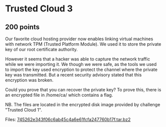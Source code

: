 # Trusted Cloud 3
## 200 points

Our favorite cloud hosting provider now enables linking virtual machines with network TPM (Trusted Platform Module). We used it to store the private key of our root certificate authority.

However it seems that a hacker was able to capture the network traffic while we were importing it. We though we were safe, as the tools we used to import the key used encryption to protect the channel where the private key was transmitted. But a recent security advisory stated that this encryption was broken.

Could you prove that you can recover the private key? To prove this, there is an encrypted file in /home/ca/ which contains a flag.

NB. The files are located in the encrypted disk image provided by challenge "Trusted Cloud 1".



Files:
[745262e343f06c6ab45c4a6e61fcfa247760b17f.tar.bz2](./files/745262e343f06c6ab45c4a6e61fcfa247760b17f.tar.bz2)